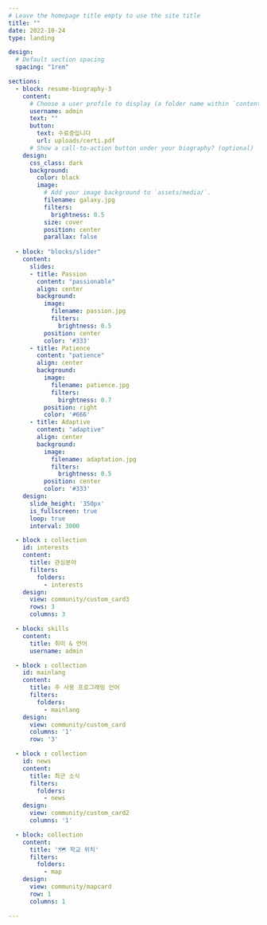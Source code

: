 ```yaml
---
# Leave the homepage title empty to use the site title
title: ""
date: 2022-10-24
type: landing

design:
  # Default section spacing
  spacing: "1rem"

sections:
  - block: resume-biography-3
    content:
      # Choose a user profile to display (a folder name within `content/authors/`)
      username: admin
      text: ""
      button:
        text: 수료증입니다
        url: uploads/certi.pdf
      # Show a call-to-action button under your biography? (optional)
    design:
      css_class: dark
      background: 
        color: black
        image:
          # Add your image background to `assets/media/`.
          filename: galaxy.jpg
          filters:
            brightness: 0.5
          size: cover
          position: center
          parallax: false
  
  - block: "blocks/slider"
    content:
      slides:
      - title: Passion
        content: "passionable"
        align: center
        background:
          image:
            filename: passion.jpg
            filters:
              brightness: 0.5
          position: center
          color: '#333'
      - title: Patience
        content: "patience"
        align: center
        background:
          image:
            filename: patience.jpg
            filters:
              birghtness: 0.7
          position: right
          color: '#666'
      - title: Adaptive
        content: "adaptive"
        align: center
        background:
          image:
            filename: adaptation.jpg
            filters:
              brightness: 0.5
          position: center
          color: '#333'
    design:
      slide_height: '350px'
      is_fullscreen: true
      loop: true
      interval: 3000

  - block : collection
    id: interests
    content:
      title: 관심분야
      filters:
        folders:
          - interests
    design:
      view: community/custom_card3
      rows: 3
      columns: 3

  - block: skills
    content:
      title: 취미 & 언어
      username: admin

  - block : collection
    id: mainlang
    content:
      title: 주 사용 프로그래밍 언어
      filters:
        folders:
          - mainlang
    design:
      view: community/custom_card
      columns: '1'
      row: '3'

  - block : collection
    id: news
    content:
      title: 최근 소식
      filters:
        folders:
          - news
    design:
      view: community/custom_card2
      columns: '1'

  - block: collection
    content:
      title: '🗺️ 학교 위치'
      filters:
        folders:
          - map
    design:
      view: community/mapcard
      row: 1
      columns: 1

---
```


